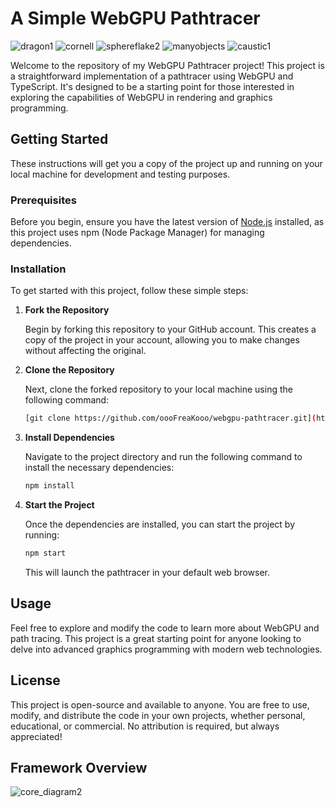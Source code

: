 # A Simple WebGPU Pathtracer
![dragon1](https://github.com/oooFreaKooo/WebGPU_Simple_Pathtracer/assets/60832668/7f8c6265-2c88-486d-8ad9-17761430a193)
![cornell](https://github.com/oooFreaKooo/WebGPU_Simple_Pathtracer/assets/60832668/7b70e2e1-08fc-416b-be84-d895857ccb67)
![sphereflake2](https://github.com/oooFreaKooo/WebGPU_Simple_Pathtracer/assets/60832668/92c27dca-96e5-4ff2-a43c-effc1ed5baa6)
![manyobjects](https://github.com/oooFreaKooo/WebGPU_Simple_Pathtracer/assets/60832668/21047ea3-939c-4cda-8802-b2e59d3dee6d)
![caustic1](https://github.com/oooFreaKooo/WebGPU_Simple_Pathtracer/assets/60832668/3dd66f00-3575-4703-a26b-b76a4af91ded)


Welcome to the repository of my WebGPU Pathtracer project! This project is a straightforward implementation of a pathtracer using WebGPU and TypeScript. It's designed to be a starting point for those interested in exploring the capabilities of WebGPU in rendering and graphics programming.


## Getting Started

These instructions will get you a copy of the project up and running on your local machine for development and testing purposes.

### Prerequisites

Before you begin, ensure you have the latest version of [Node.js](https://nodejs.org/) installed, as this project uses npm (Node Package Manager) for managing dependencies.

### Installation

To get started with this project, follow these simple steps:

1. **Fork the Repository**

   Begin by forking this repository to your GitHub account. This creates a copy of the project in your account, allowing you to make changes without affecting the original.

2. **Clone the Repository**

   Next, clone the forked repository to your local machine using the following command:

   ```bash
   [git clone https://github.com/oooFreaKooo/webgpu-pathtracer.git](https://github.com/oooFreaKooo/WebGPU_Simple_Pathtracer.git)
   ```

3. **Install Dependencies**

   Navigate to the project directory and run the following command to install the necessary dependencies:

   ```bash
   npm install
   ```

4. **Start the Project**

   Once the dependencies are installed, you can start the project by running:

   ```bash
   npm start
   ```

   This will launch the pathtracer in your default web browser.

## Usage

Feel free to explore and modify the code to learn more about WebGPU and path tracing. This project is a great starting point for anyone looking to delve into advanced graphics programming with modern web technologies.

## License

This project is open-source and available to anyone. You are free to use, modify, and distribute the code in your own projects, whether personal, educational, or commercial. No attribution is required, but always appreciated!

## Framework Overview
![core_diagram2](https://github.com/oooFreaKooo/WebGPU_Simple_Pathtracer/assets/60832668/c56b46b3-366a-4dee-8c80-2b72880a8517)

